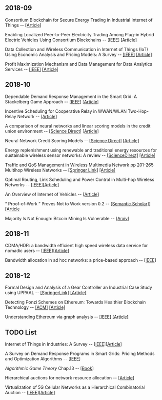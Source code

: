 
## 2018-09

Consortium Blockchain for Secure Energy Trading in Industrial Internet of Things -- [[Article](http://folk.uio.no/yanzhang/IEEETIIBlockchain2018.pdf)]

Enabling Localized Peer-to-Peer Electricity 
Trading Among Plug-in Hybrid Electric Vehicles 
Using Consortium Blockchains -- [[IEEE]](https://ieeexplore.ieee.org/abstract/document/7935397/) [[Article]](http://folk.uio.no/yanzhang/IEEETII2017Blockchain.pdf)

Data Collection and Wireless Communication in Internet of Things (IoT) Using Economic Analysis and Pricing Models: A Survey -- [[IEEE]](https://ieeexplore.ieee.org/abstract/document/7496795/) [[Article]](https://arxiv.org/pdf/1608.03475.pdf)

Profit Maximization Mechanism and Data Management for Data Analytics Services -- [[IEEE]](https://ieeexplore.ieee.org/abstract/document/8326475/) [[Article]](https://ieeexplore.ieee.org/stamp/stamp.jsp?tp=&arnumber=8326475)


## 2018-10

Dependable Demand Response Management in the Smart Grid: A Stackelberg Game Approach -- [[IEEE]](https://ieeexplore.ieee.org/abstract/document/6464552/) [[Article]](https://folk.uio.no/yanzhang/IEEETSGMar2013.pdf)

Incentive Scheduling for Cooperative Relay in WWAN/WLAN Two-Hop-Relay Network -- [[Article]](http://wmnlab.ee.ntu.edu.tw/lab/publication/Conference/[C]2005_WCNC%2005.Incentive%20Scheduling%20for%20Cooperative%20Relay%20in%20WWAN&WLAN%20Two-Hop-Relay%20Network.pdf)

A comparison of neural networks and linear scoring models in the credit union environment -- [[Science Direct]](https://www.sciencedirect.com/science/article/pii/0377221795002464) [[Article]](https://www.researchgate.net/profile/George_Overstreet/publication/223603370_A_comparison_of_neural_network_and_linear_scoring_models_in_credit_union_environment/links/5a956bb745851535bcdc8bd0/A-comparison-of-neural-network-and-linear-scoring-models-in-credit-union-environment.pdf)

Neural Network Credit Scoring Models -- [[Science Direct]](https://www.sciencedirect.com/science/article/pii/S095741741101342X) [[Article]](https://www.researchgate.net/profile/David_West6/publication/223425357_Neural_Network_Credit_Scoring_Models/links/5ae9c71c45851588dd826629/Neural-Network-Credit-Scoring-Models.pdf)

Energy replenishment using renewable and traditional energy resources for sustainable wireless sensor networks: A review -- [[ScienceDirect]](https://www.sciencedirect.com/science/article/pii/S1364032115001094) [[Article]](https://ac.els-cdn.com/S1364032115001094/1-s2.0-S1364032115001094-main.pdf?_tid=1d217019-02fd-4f93-bc06-7708f0947d2e&acdnat=1539251686_4a0cd9c14089d675de51ebbb53b4e9cf)

Traffic and QoS Management in Wireless Multimedia Network pp 201-265 Multihop Wireless Networks -- [[Springer Link]](https://link.springer.com/chapter/10.1007%2F978-0-387-85573-8_5) [[Article]](https://s3.amazonaws.com/academia.edu.documents/40292284/Multihop_Wireless_Networks20151123-4913-18yxdl0.pdf?AWSAccessKeyId=AKIAIWOWYYGZ2Y53UL3A&Expires=1539485598&Signature=IC7oRlKYpx4QTYBmfrS8dRbdcGg%3D&response-content-disposition=inline%3B%20filename%3DMultihop_Wireless_Networks.pdf)

Optimal Routing, Link Scheduling and Power Control in Multi-hop Wireless Networks -- [[IEEE](https://ieeexplore.ieee.org/abstract/document/1208720/)][[Article](https://pdfs.semanticscholar.org/e80f/2f813ca707926dbc1955b741747b0dbf88f3.pdf)]

An Overview of Internet of Vehicles -- [[Article](https://www.researchgate.net/profile/Shangguang_Wang/publication/273394866_An_Overview_of_Internet_of_Vehicles/links/55d6926908ae9d65948be3c8/An-Overview-of-Internet-of-Vehicles.pdf)]

“ Proof-of-Work ” Proves Not to Work version 0.2 -- [[Semantic Scholar]](https://www.semanticscholar.org/paper/%E2%80%9C-Proof-of-Work-%E2%80%9D-Proves-Not-to-Work-version-0-.-2-Laurie-Clayton/7a58abc92dbe41c9e5b3c7b0a358ab9096880f25)][[Article](https://pdfs.semanticscholar.org/e1d0/013c6f12c8f7414110babd8d3f952cbc0305.pdf?_ga=2.170908839.607070950.1539830458-435134776.1539830458)

Majority Is Not Enough: Bitcoin Mining Is Vulnerable -- [[Arxiv](https://arxiv.org/pdf/1311.0243.pdf%7C)]


## 2018-11

CDMA/HDR: a bandwidth efficient high speed wireless data service for nomadic users -- [[IEEE](https://ieeexplore.ieee.org/abstract/document/852034)][[Article](http://cs-www.cs.yale.edu/homes/yry/readings/wireless/wireless_readings/hdr_qualcomm.pdf)]

Bandwidth allocation in ad hoc networks: a price-based approach -- [[IEEE](https://ieeexplore.ieee.org/abstract/document/1208917)]

## 2018-12

Formal Design and Analysis of a Gear Controller an Industrial Case Study using UPPAAL -- [[SpringerLink]](https://link.springer.com/chapter/10.1007/BFb0054178) [[Article]](https://link.springer.com/content/pdf/10.1007/BFb0054178.pdf)

Detecting Ponzi Schemes on Ethereum: Towards Healthier Blockchain Technology -- [[ACM]](https://dl.acm.org/citation.cfm?id=3186046) [[Article]](https://www.researchgate.net/profile/Weili_Chen4/publication/324509423_Detecting_Ponzi_Schemes_on_Ethereum_Towards_Healthier_Blockchain_Technology/links/5b0a2183a6fdcc8c2532581e/Detecting-Ponzi-Schemes-on-Ethereum-Towards-Healthier-Blockchain-Technology.pdf) 

Understanding Ethereum via graph analysis -- [[IEEE]](https://ieeexplore.ieee.org/document/8486401) [[Article]](https://ieeexplore.ieee.org/stamp/stamp.jsp?tp=&arnumber=8486401)


## TODO List

Internet of Things in Industries: A Survey -- [[IEEE](https://ieeexplore.ieee.org/document/6714496)][[Article](https://ieeexplore.ieee.org/stamp/stamp.jsp?tp=&arnumber=6714496&tag=1)]

A Survey on Demand Response Programs in Smart Grids: Pricing Methods and Optimization Algorithms -- [[IEEE](https://ieeexplore.ieee.org/document/6861959/)]

*Algorithmic Game Theory* Chap.13 -- [[Book](https://books.google.com.hk/books?hl=en&lr=&id=YCu2alSw0w8C&oi=fnd&pg=PR5&dq=algorithmic+game+theory&ots=aNANyRplCa&sig=EdVKqOuG7HarnhDz81j4QQUqDr8&redir_esc=y#v=onepage&q=algorithmic%20game%20theory&f=false)]

Hierarchical auctions for network resource allocation -- [[Article](https://www.ocf.berkeley.edu/~twy/docs/TaJa11gamenets.pdf)]

Virtualization of 5G Cellular Networks as a Hierarchical Combinatorial Auction -- [[IEEE](https://ieeexplore.ieee.org/abstract/document/7348713)][[Article](https://arxiv.org/pdf/1511.08256)]







